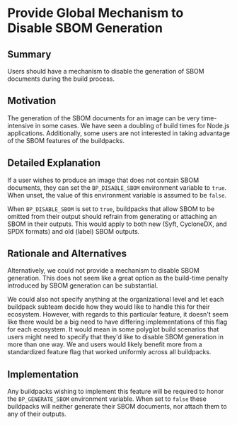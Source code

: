 # Provide Global Mechanism to Disable SBOM Generation

## Summary

Users should have a mechanism to disable the generation of SBOM documents
during the build process.

## Motivation

The generation of the SBOM documents for an image can be very time-intensive in
some cases. We have seen a doubling of build times for Node.js applications.
Additionally, some users are not interested in taking advantage of the SBOM
features of the buildpacks.

## Detailed Explanation

If a user wishes to produce an image that does not contain SBOM documents, they
can set the `BP_DISABLE_SBOM` environment variable to `true`. When unset, the
value of this environment variable is assumed to be `false`.

When `BP_DISABLE_SBOM` is set to `true`, buildpacks that allow SBOM to be
omitted from their output should refrain from generating or attaching an SBOM
in their outputs. This would apply to both new (Syft, CycloneDX, and SPDX
formats) and old (label) SBOM outputs.

## Rationale and Alternatives

Alternatively, we could not provide a mechanism to disable SBOM generation.
This does not seem like a great option as the build-time penalty introduced by
SBOM generation can be substantial.

We could also not specify anything at the organizational level and let each
buildpack subteam decide how they would like to handle this for their
ecosystem. However, with regards to this particular feature, it doesn't seem
like there would be a big need to have differing implementations of this flag
for each ecosystem. It would mean in some polyglot build scenarios that users
might need to specify that they'd like to disable SBOM generation in more than
one way. We and users would likely benefit more from a standardized feature
flag that worked uniformly across all buildpacks.

## Implementation

Any buildpacks wishing to implement this feature will be required to honor the
`BP_GENERATE_SBOM` environment variable. When set to `false` these buildpacks
will neither generate their SBOM documents, nor attach them to any of their
outputs.
